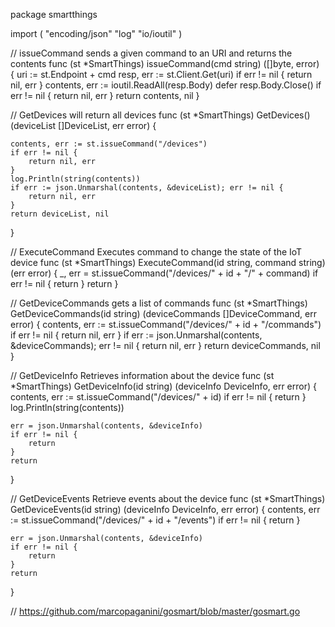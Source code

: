 package smartthings

import (
	"encoding/json"
	"log"
	"io/ioutil"
)

// issueCommand sends a given command to an URI and returns the contents
func (st *SmartThings) issueCommand(cmd string) ([]byte, error) {
	uri := st.Endpoint + cmd
	resp, err := st.Client.Get(uri)
	if err != nil {
		return nil, err
	}
	contents, err := ioutil.ReadAll(resp.Body)
	defer resp.Body.Close()
	if err != nil {
		return nil, err
	}
	return contents, nil
}

// GetDevices will return all devices
func (st *SmartThings) GetDevices() (deviceList []DeviceList, err error) {

	contents, err := st.issueCommand("/devices")
	if err != nil {
		return nil, err
	}
	log.Println(string(contents))
	if err := json.Unmarshal(contents, &deviceList); err != nil {
		return nil, err
	}
	return deviceList, nil
}

// ExecuteCommand Executes command to change the state of the IoT device
func (st *SmartThings) ExecuteCommand(id string, command string) (err error) {
	_, err = st.issueCommand("/devices/" + id + "/" + command)
	if err != nil {
		return
	}
	return
}

// GetDeviceCommands gets a list of commands
func (st *SmartThings) GetDeviceCommands(id string) (deviceCommands []DeviceCommand, err error) {
	contents, err := st.issueCommand("/devices/" + id + "/commands")
	if err != nil {
		return nil, err
	}
	if err := json.Unmarshal(contents, &deviceCommands); err != nil {
		return nil, err
	}
	return deviceCommands, nil
}

// GetDeviceInfo Retrieves information about the device
func (st *SmartThings) GetDeviceInfo(id string) (deviceInfo DeviceInfo, err error) {
	contents, err := st.issueCommand("/devices/" + id)
	if err != nil {
		return
	}
	log.Println(string(contents))

	err = json.Unmarshal(contents, &deviceInfo)
	if err != nil {
		return
	}
	return
}

// GetDeviceEvents Retrieve events about the device
func (st *SmartThings) GetDeviceEvents(id string) (deviceInfo DeviceInfo, err error) {
	contents, err := st.issueCommand("/devices/" + id + "/events")
	if err != nil {
		return
	}

	err = json.Unmarshal(contents, &deviceInfo)
	if err != nil {
		return
	}
	return
}

// https://github.com/marcopaganini/gosmart/blob/master/gosmart.go
